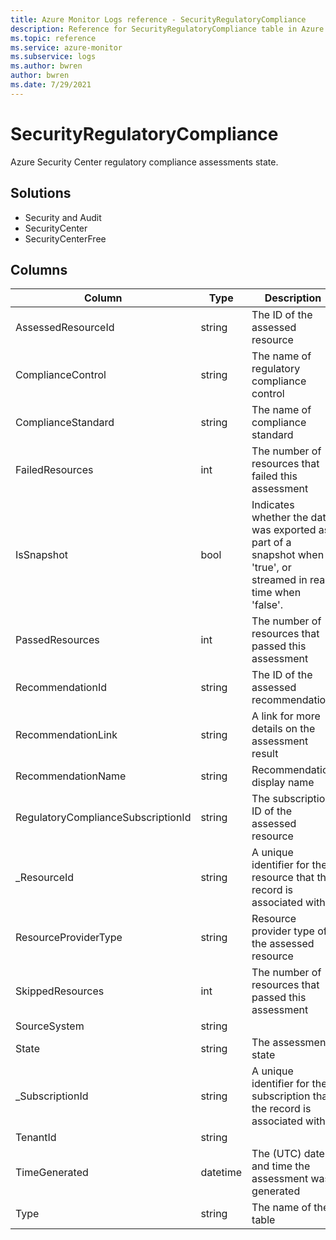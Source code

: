 ```yaml
---
title: Azure Monitor Logs reference - SecurityRegulatoryCompliance
description: Reference for SecurityRegulatoryCompliance table in Azure Monitor Logs.
ms.topic: reference
ms.service: azure-monitor
ms.subservice: logs
ms.author: bwren
author: bwren
ms.date: 7/29/2021
---
```


# SecurityRegulatoryCompliance

 Azure Security Center regulatory compliance assessments state.

## Solutions

- Security and Audit
- SecurityCenter
- SecurityCenterFree




## Columns

|Column|Type|Description|
|---|---|---|
|AssessedResourceId|string|The ID of the assessed resource|
|ComplianceControl|string|The name of regulatory compliance control|
|ComplianceStandard|string|The name of compliance standard|
|FailedResources|int|The number of resources that failed this assessment|
|IsSnapshot|bool|Indicates whether the data was exported as part of a snapshot when 'true', or streamed in real-time when 'false'.|
|PassedResources|int|The number of resources that passed this assessment|
|RecommendationId|string|The ID of the assessed recommendation|
|RecommendationLink|string|A link for more details on the assessment result|
|RecommendationName|string|Recommendation display name|
|RegulatoryComplianceSubscriptionId|string|The subscription ID of the assessed resource|
|_ResourceId|string|A unique identifier for the resource that the record is associated with|
|ResourceProviderType|string|Resource provider type of the assessed resource|
|SkippedResources|int|The number of resources that passed this assessment|
|SourceSystem|string||
|State|string|The assessment state|
|_SubscriptionId|string|A unique identifier for the subscription that the record is associated with|
|TenantId|string||
|TimeGenerated|datetime|The (UTC) date and time the assessment was generated|
|Type|string|The name of the table|
